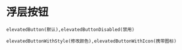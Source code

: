 # 浮层按钮


```widgetsRow
elevatedButton(默认),elevatedButtonDisabled(禁用)
```
```widgetsRow
elevatedButtonWithStyle(修改颜色),elevatedButtonWithIcon(携带图标)
```



